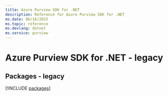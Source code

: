 ```yaml
---
title: Azure Purview SDK for .NET
description: Reference for Azure Purview SDK for .NET
ms.date: 06/16/2025
ms.topic: reference
ms.devlang: dotnet
ms.service: purview
---
```

# Azure Purview SDK for .NET - legacy
## Packages - legacy
[!INCLUDE [packages](purview-index.md)]
